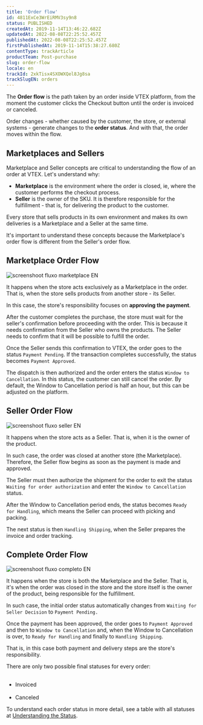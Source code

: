 ```yaml
---
title: 'Order flow'
id: 4811ExCe3WrEiRMV3sy9n8
status: PUBLISHED
createdAt: 2019-11-14T13:46:22.682Z
updatedAt: 2022-08-08T22:25:52.457Z
publishedAt: 2022-08-08T22:25:52.457Z
firstPublishedAt: 2019-11-14T15:38:27.680Z
contentType: trackArticle
productTeam: Post-purchase
slug: order-flow
locale: en
trackId: 2xkTisx4SXOWXQel8Jg8sa
trackSlugEN: orders
---
```


The __Order flow__ is the path taken by an order inside VTEX platform, from the moment the customer clicks the Checkout button until the order is invoiced or canceled.

Order changes - whether caused by the customer, the store, or external systems - generate changes to the __order status__. And with that, the order moves within the flow.

## Marketplaces and Sellers

Marketplace and Seller concepts are critical to understanding the flow of an order at VTEX. Let's understand why:

- __Marketplace__ is the environment where the order is closed, ie, where the customer performs the checkout process.
- __Seller__ is the owner of the SKU. It is therefore responsible for the fulfillment - that is, for delivering the product to the customer.

<div class="alert alert-info">
Every store that sells products in its own environment and makes its own deliveries is a Marketplace and a Seller at the same time.
</div>

It's important to understand these concepts because the Marketplace's order flow is different from the Seller's order flow.

## Marketplace Order Flow

![screenshoot fluxo marketplace EN](https://images.ctfassets.net/alneenqid6w5/6S7796dGpdWlRojJbrSgg/0ca93f3020f0393abafa75e7dd5951aa/screenshoot_fluxo_marketplace_EN.JPG)

It happens when the store acts exclusively as a Marketplace in the order. That is, when the store sells products from another store - its Seller.

In this case, the store's responsibility focuses on __approving the payment__.

After the customer completes the purchase, the store must wait for the seller's confirmation before proceeding with the order. This is because it needs confirmation from the Seller who owns the products. The Seller needs to confirm that it will be possible to fulfill the order.

Once the Seller sends this confirmation to VTEX, the order goes to the status `Payment Pending`. If the transaction completes successfully, the status becomes `Payment Approved`.

The dispatch is then authorized and the order enters the status `Window to Cancellation`. In this status, the customer can still cancel the order. By default, the Window to Cancellation period is half an hour, but this can be adjusted on the platform.

## Seller Order Flow

![screenshoot fluxo seller EN](https://images.ctfassets.net/alneenqid6w5/14SsrA3HbuAxsYerakdGGf/9a50dbe872d8712670ce7a1ddbbf2e6e/screenshoot_fluxo_seller_EN.JPG)

It happens when the store acts as a Seller. That is, when it is the owner of the product.

In such case, the order was closed at another store (the Marketplace). Therefore, the Seller flow begins as soon as the payment is made and approved.

The Seller must then authorize the shipment for the order to exit the status `Waiting for order authorization` and enter the `Window to Cancellation` status.

After the Window to Cancellation period ends, the status becomes `Ready for Handling`, which means the Seller can proceed with picking and packing.

The next status is then `Handling Shipping`, when the Seller prepares the invoice and order tracking.

## Complete Order Flow

![screenshoot fluxo completo EN](https://images.ctfassets.net/alneenqid6w5/5uYoEIqMJxUMFZzXKf72Sh/2cf49ed2ddd0cceac3f429e1f4492422/screenshoot_fluxo_completo_EN.JPG)

It happens when the store is both the Marketplace and the Seller. That is, it's when the order was closed in the store and the store itself is the owner of the product, being responsible for the fulfillment.

In such case, the initial order status automatically changes from `Waiting for Seller Decision` to `Payment Pending.`

Once the payment has been approved, the order goes to `Payment Approved` and then to `Window to Cancellation` and, when the Window to Cancellation is over, to `Ready for Handling` and finally to `Handling Shipping`.

That is, in this case both payment and delivery steps are the store's responsibility.

<div class="alert alert-info">
There are only two possible final statuses for every order:<br>
<ul>
  <li>Invoiced</li>
  <li>Canceled</li>
</ul>
</div>

<div class="alert alert-info">
To understand each order status in more detail, see a table with all statuses at <a href="https://help.vtex.com/en/tutorial/fluxo-de-pedido--tutorials_196#understanding-the-status">Understanding the Status</a>.
</div>
